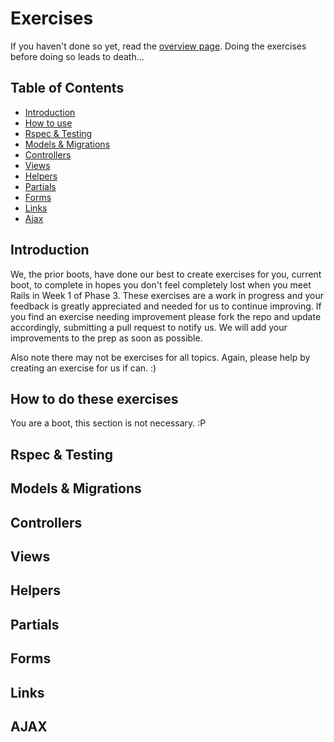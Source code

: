 Exercises
===============

If you haven't done so yet, read the [overview page](https://github.com/rguerrettaz/dev_bootcamp_phase3_prep/tree/master/overview). Doing the exercises before doing so leads to death...

Table of Contents
------------------

* <a href="#intro">Introduction</a>
* <a href="#how_to">How to use</a>
* <a href="#rspec">Rspec & Testing</a>
* <a href="#models">Models & Migrations</a>
* <a href="#controllers">Controllers</a>
* <a href="#views">Views</a>
* <a href="#helpers">Helpers</a>
* <a href="#partials">Partials</a>
* <a href="#forms">Forms</a>
* <a href="#links">Links</a>
* <a href="#ajax">Ajax</a>

<h2 id="intro">Introduction</h2>
We, the prior boots, have done our best to create exercises for you, current boot, to complete in hopes you don't feel completely lost when you meet Rails in Week 1 of Phase 3. These exercises are a work in progress and your feedback is greatly appreciated and needed for us to continue improving. If you find an exercise needing improvement please fork the repo and update accordingly, submitting a pull request to notify us. We will add your improvements to the prep as soon as possible.

Also note there may not be exercises for all topics. Again, please help by creating an exercise for us if can. :) 
 
<h2 id="how_to">How to do these exercises</h2>
You are a boot, this section is not necessary. :P

<h2 id="rspec">Rspec & Testing</h2>
<h2 id="models">Models & Migrations</h2>
<h2 id="controllers">Controllers</h2>
<h2 id="views">Views</h2>
<h2 id="helpers">Helpers</h2>
<h2 id="partials">Partials</h2>
<h2 id="forms">Forms</h2>
<h2 id="links">Links</h2>
<h2 id="ajax">AJAX</h2>
<h2 id=""></h2>
<h2 id=""></h2>
<h2 id=""></h2>
<h2 id=""></h2>